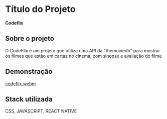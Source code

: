 
# Título do Projeto

**Codeflix**



## Sobre o projeto
O CodeFlix é um projeto que utiliza uma API da "themoviedb" para mostrar os filmes que estão em cartaz no cinema, com sinopse e avaliação do filme


## Demonstração
[codeflix.webm](https://github.com/Vitoria-code/codeflixapp/assets/101776379/e11f37ad-1021-4928-a0be-a7a7db785bb2)





## Stack utilizada
 CSS, JAVASCRIPT, REACT NATIVE

